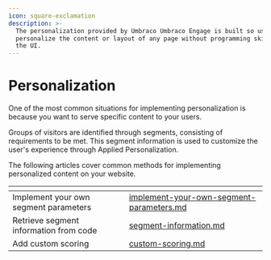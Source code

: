 ```yaml
---
icon: square-exclamation
description: >-
  The personalization provided by Umbraco Umbraco Engage is built so users can
  personalize the content or layout of any page without programming skills from
  the UI.
---
```


# Personalization

One of the most common situations for implementing personalization is because you want to serve specific content to your users.

Groups of visitors are identified through segments, consisting of requirements to be met. This segment information is used to customize the user's experience through Applied Personalization.

The following articles cover common methods for implementing personalized content on your website.

<table data-view="cards"><thead><tr><th></th><th data-hidden data-card-target data-type="content-ref"></th></tr></thead><tbody><tr><td>Implement your own segment parameters</td><td><a href="implement-your-own-segment-parameters.md">implement-your-own-segment-parameters.md</a></td></tr><tr><td>Retrieve segment information from code</td><td><a href="segment-information.md">segment-information.md</a></td></tr><tr><td>Add custom scoring</td><td><a href="custom-scoring.md">custom-scoring.md</a></td></tr></tbody></table>
